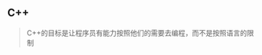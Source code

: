 ## C++

> C++的目标是让程序员有能力按照他们的需要去编程，而不是按照语言的限制
  
                                             
                                               



